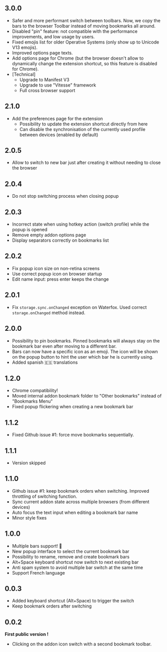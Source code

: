 ## 3.0.0

- Safer and more performant switch between toolbars. Now, we copy the bars to the browser Toolbar instead of moving bookmarks all around.
- Disabled "pin" feature: not compatible with the performance improvements, and low usage by users.
- Fixed emojis list for older Operative Systems (only show up to Unicode V13 emojis).
- Improved options page texts.
- Add options page for Chrome (but the browser doesn't allow to dynamically change the extension shortcut, so this feature is disabled for Chrome).
- [Technical]
  - Upgrade to Manifest V3
  - Upgrade to use "Vitesse" framework
  - Full cross browser support

## 2.1.0

- Add the preferences page for the extension
  - Possibility to update the extension shortcut directly from here
  - Can disable the synchronisation of the currently used profile between devices (enabled by default)

## 2.0.5

- Allow to switch to new bar just after creating it without needing to close the browser

## 2.0.4

- Do not stop switching process when closing popup

## 2.0.3

- Incorrect state when using hotkey action (switch profile) while the popup is opened
- Remove empty addon options page
- Display separators correctly on bookmarks list

## 2.0.2

- Fix popup icon size on non-retina screens
- Use correct popup icon on browser startup
- Edit name input: press enter keeps the change

## 2.0.1

- Fix `storage.sync.onChanged` exception on Waterfox. Used correct `storage.onChanged` method instead.

## 2.0.0

- Possibility to pin bookmarks. Pinned bookmarks will always stay on the bookmark bar even after moving to a different bar.
- Bars can now have a specific icon as an emoji. The icon will be shown on the popup button to hint the user which bar he is currently using.
- Added spanish 🇪🇸 translations

## 1.2.0

- Chrome compatibility!
- Moved internal addon bookmark folder to "Other bookmarks" instead of "Bookmarks Menu"
- Fixed popup flickering when creating a new bookmark bar

## 1.1.2

- Fixed Github issue #1: force move bookmarks sequentially.

## 1.1.1

- Version skipped

## 1.1.0

- Github issue #1: keep bookmark orders when switching. Improved throttling of switching function.
- Sync current addon state across multiple browsers (from different devices)
- Auto focus the text input when editing a bookmark bar name
- Minor style fixes
  
## 1.0.0

- Multiple bars support! 🎉
- New popup interface to select the current bookmark bar
- Possibility to rename, remove and create bookmark bars
- Alt+Space keyboard shortcut now switch to next existing bar
- Anti spam system to avoid multiple bar switch at the same time
- Support French language

## 0.0.3

- Added keyboard shortcut (Alt+Space) to trigger the switch
- Keep bookmark orders after switching

## 0.0.2

**First public version !**

- Clicking on the addon icon switch with a second bookmark toolbar.